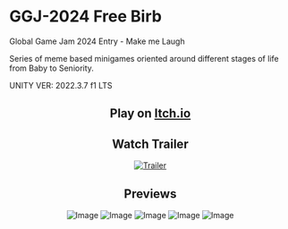 # GGJ-2024 Free Birb
Global Game Jam 2024 Entry - Make me Laugh

Series of meme based minigames oriented around different stages of life from Baby to Seniority. 

UNITY VER: 2022.3.7 f1 LTS 


<div align="center">
    <h2>Play on <a href="https://paolim008.itch.io/freebirb">Itch.io</a></h2>
    <h2>Watch Trailer</h2>
    <a href="https://youtu.be/H0h8ljmLduk"><img src="https://img.youtube.com/vi/H0h8ljmLduk/hqdefault.jpg" alt="Trailer"></a>
    <h2>Previews</h2>
    <img src="https://img.itch.zone/aW1hZ2UvMjQ5NTU3Ny8xNDgyNTUxNi5wbmc=/794x1000/kz0%2FtM.png" alt="Image">
    <img src="https://img.itch.zone/aW1hZ2UvMjQ5NTU3Ny8xNDgyNTUxOC5wbmc=/794x1000/l4mekr.png" alt="Image">
    <img src="https://img.itch.zone/aW1hZ2UvMjQ5NTU3Ny8xNDgyNTUyMC5wbmc=/794x1000/LmE0uB.png" alt="Image">
    <img src="https://img.itch.zone/aW1hZ2UvMjQ5NTU3Ny8xNDgyNTUyMS5wbmc=/794x1000/QSTlL%2B.png" alt="Image">
    <img src="https://img.itch.zone/aW1hZ2UvMjQ5NTU3Ny8xNDgyNTUxOS5wbmc=/794x1000/X0zCet.png" alt="Image">
</div>